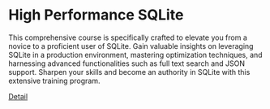 # High Performance SQLite

This comprehensive course is specifically crafted to elevate you from a novice to a proficient user of SQLite. Gain valuable insights on leveraging SQLite in a production environment, mastering optimization techniques, and harnessing advanced functionalities such as full text search and JSON support. Sharpen your skills and become an authority in SQLite with this extensive training program. 

[Detail](https://eduitfree.com/courses/high-performance-sqlite)